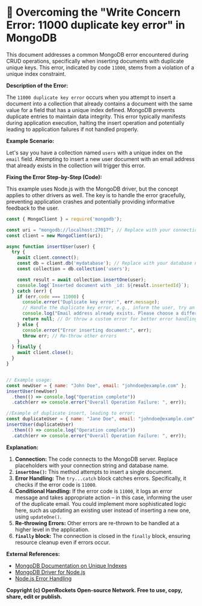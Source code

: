 # 🐞 Overcoming the "Write Concern Error: 11000 duplicate key error" in MongoDB


This document addresses a common MongoDB error encountered during CRUD operations, specifically when inserting documents with duplicate unique keys.  This error, indicated by code `11000`, stems from a violation of a unique index constraint.


**Description of the Error:**

The `11000 duplicate key error` occurs when you attempt to insert a document into a collection that already contains a document with the same value for a field that has a unique index defined. MongoDB prevents duplicate entries to maintain data integrity.  This error typically manifests during application execution, halting the insert operation and potentially leading to application failures if not handled properly.


**Example Scenario:**

Let's say you have a collection named `users` with a unique index on the `email` field.  Attempting to insert a new user document with an email address that already exists in the collection will trigger this error.


**Fixing the Error Step-by-Step (Code):**

This example uses Node.js with the MongoDB driver, but the concept applies to other drivers as well. The key is to handle the error gracefully, preventing application crashes and potentially providing informative feedback to the user.

```javascript
const { MongoClient } = require('mongodb');

const uri = "mongodb://localhost:27017"; // Replace with your connection string
const client = new MongoClient(uri);

async function insertUser(user) {
  try {
    await client.connect();
    const db = client.db('mydatabase'); // Replace with your database name
    const collection = db.collection('users');

    const result = await collection.insertOne(user);
    console.log(`Inserted document with _id: ${result.insertedId}`);
  } catch (err) {
    if (err.code === 11000) {
      console.error("Duplicate key error:", err.message);
      // Handle the duplicate key error, e.g., inform the user, try an update instead, or retry with different data.
      console.log("Email address already exists. Please choose a different email."); 
      return null; // Or throw a custom error for better error handling in higher layers
    } else {
      console.error("Error inserting document:", err);
      throw err; // Re-throw other errors
    }
  } finally {
    await client.close();
  }
}


// Example usage:
const newUser = { name: "John Doe", email: "johndoe@example.com" };
insertUser(newUser)
  .then(() => console.log("Operation complete"))
  .catch(err => console.error("Overall Operation Failure: ", err));

//Example of duplicate insert, leading to error:
const duplicateUser = { name: "Jane Doe", email: "johndoe@example.com" }; // Duplicate email
insertUser(duplicateUser)
  .then(() => console.log("Operation complete"))
  .catch(err => console.error("Overall Operation Failure: ", err));
```

**Explanation:**

1. **Connection:** The code connects to the MongoDB server.  Replace placeholders with your connection string and database name.
2. **`insertOne()`:**  This method attempts to insert a single document.
3. **Error Handling:** The `try...catch` block catches errors.  Specifically, it checks if the error code is `11000`.
4. **Conditional Handling:** If the error code is `11000`, it logs an error message and takes appropriate action – in this case, informing the user of the duplicate email. You could implement more sophisticated logic here, such as updating an existing user instead of inserting a new one, using `updateOne()`.
5. **Re-throwing Errors:** Other errors are re-thrown to be handled at a higher level in the application.
6. **`finally` block:** The connection is closed in the `finally` block, ensuring resource cleanup even if errors occur.


**External References:**

* [MongoDB Documentation on Unique Indexes](https://www.mongodb.com/docs/manual/indexes/#unique-indexes)
* [MongoDB Driver for Node.js](https://www.mongodb.com/docs/drivers/node/)
* [Node.js Error Handling](https://nodejs.org/api/errors.html)


**Copyright (c) OpenRockets Open-source Network. Free to use, copy, share, edit or publish.**

